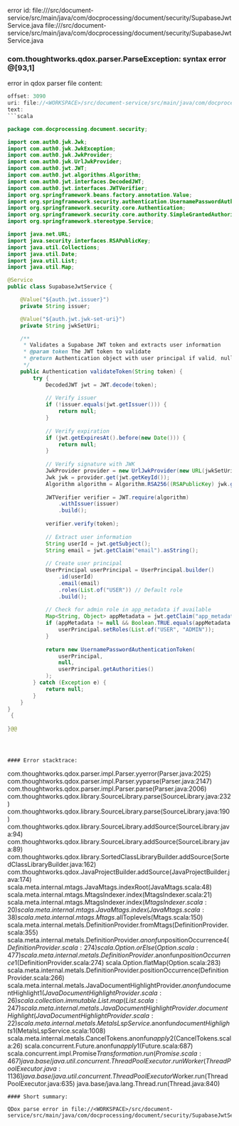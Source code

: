 error id: file://<WORKSPACE>/src/document-service/src/main/java/com/docprocessing/document/security/SupabaseJwtService.java
file://<WORKSPACE>/src/document-service/src/main/java/com/docprocessing/document/security/SupabaseJwtService.java
### com.thoughtworks.qdox.parser.ParseException: syntax error @[93,1]

error in qdox parser
file content:
```java
offset: 3090
uri: file://<WORKSPACE>/src/document-service/src/main/java/com/docprocessing/document/security/SupabaseJwtService.java
text:
```scala

package com.docprocessing.document.security;

import com.auth0.jwk.Jwk;
import com.auth0.jwk.JwkException;
import com.auth0.jwk.JwkProvider;
import com.auth0.jwk.UrlJwkProvider;
import com.auth0.jwt.JWT;
import com.auth0.jwt.algorithms.Algorithm;
import com.auth0.jwt.interfaces.DecodedJWT;
import com.auth0.jwt.interfaces.JWTVerifier;
import org.springframework.beans.factory.annotation.Value;
import org.springframework.security.authentication.UsernamePasswordAuthenticationToken;
import org.springframework.security.core.Authentication;
import org.springframework.security.core.authority.SimpleGrantedAuthority;
import org.springframework.stereotype.Service;

import java.net.URL;
import java.security.interfaces.RSAPublicKey;
import java.util.Collections;
import java.util.Date;
import java.util.List;
import java.util.Map;

@Service
public class SupabaseJwtService {

    @Value("${auth.jwt.issuer}")
    private String issuer;

    @Value("${auth.jwt.jwk-set-uri}")
    private String jwkSetUri;

    /**
     * Validates a Supabase JWT token and extracts user information
     * @param token The JWT token to validate
     * @return Authentication object with user principal if valid, null otherwise
     */
    public Authentication validateToken(String token) {
        try {
            DecodedJWT jwt = JWT.decode(token);
            
            // Verify issuer
            if (!issuer.equals(jwt.getIssuer())) {
                return null;
            }
            
            // Verify expiration
            if (jwt.getExpiresAt().before(new Date())) {
                return null;
            }
            
            // Verify signature with JWK
            JwkProvider provider = new UrlJwkProvider(new URL(jwkSetUri));
            Jwk jwk = provider.get(jwt.getKeyId());
            Algorithm algorithm = Algorithm.RSA256((RSAPublicKey) jwk.getPublicKey(), null);
            
            JWTVerifier verifier = JWT.require(algorithm)
                .withIssuer(issuer)
                .build();
            
            verifier.verify(token);
            
            // Extract user information
            String userId = jwt.getSubject();
            String email = jwt.getClaim("email").asString();
            
            // Create user principal
            UserPrincipal userPrincipal = UserPrincipal.builder()
                .id(userId)
                .email(email)
                .roles(List.of("USER")) // Default role
                .build();
            
            // Check for admin role in app_metadata if available
            Map<String, Object> appMetadata = jwt.getClaim("app_metadata").asMap();
            if (appMetadata != null && Boolean.TRUE.equals(appMetadata.get("admin"))) {
                userPrincipal.setRoles(List.of("USER", "ADMIN"));
            }
            
            return new UsernamePasswordAuthenticationToken(
                userPrincipal,
                null,
                userPrincipal.getAuthorities()
            );
        } catch (Exception e) {
            return null;
        }
    }
}
 {
    
}@@

```

```



#### Error stacktrace:

```
com.thoughtworks.qdox.parser.impl.Parser.yyerror(Parser.java:2025)
	com.thoughtworks.qdox.parser.impl.Parser.yyparse(Parser.java:2147)
	com.thoughtworks.qdox.parser.impl.Parser.parse(Parser.java:2006)
	com.thoughtworks.qdox.library.SourceLibrary.parse(SourceLibrary.java:232)
	com.thoughtworks.qdox.library.SourceLibrary.parse(SourceLibrary.java:190)
	com.thoughtworks.qdox.library.SourceLibrary.addSource(SourceLibrary.java:94)
	com.thoughtworks.qdox.library.SourceLibrary.addSource(SourceLibrary.java:89)
	com.thoughtworks.qdox.library.SortedClassLibraryBuilder.addSource(SortedClassLibraryBuilder.java:162)
	com.thoughtworks.qdox.JavaProjectBuilder.addSource(JavaProjectBuilder.java:174)
	scala.meta.internal.mtags.JavaMtags.indexRoot(JavaMtags.scala:48)
	scala.meta.internal.mtags.MtagsIndexer.index(MtagsIndexer.scala:21)
	scala.meta.internal.mtags.MtagsIndexer.index$(MtagsIndexer.scala:20)
	scala.meta.internal.mtags.JavaMtags.index(JavaMtags.scala:38)
	scala.meta.internal.mtags.Mtags$.allToplevels(Mtags.scala:150)
	scala.meta.internal.metals.DefinitionProvider.fromMtags(DefinitionProvider.scala:355)
	scala.meta.internal.metals.DefinitionProvider.$anonfun$positionOccurrence$4(DefinitionProvider.scala:274)
	scala.Option.orElse(Option.scala:477)
	scala.meta.internal.metals.DefinitionProvider.$anonfun$positionOccurrence$1(DefinitionProvider.scala:274)
	scala.Option.flatMap(Option.scala:283)
	scala.meta.internal.metals.DefinitionProvider.positionOccurrence(DefinitionProvider.scala:266)
	scala.meta.internal.metals.JavaDocumentHighlightProvider.$anonfun$documentHighlight$1(JavaDocumentHighlightProvider.scala:26)
	scala.collection.immutable.List.map(List.scala:247)
	scala.meta.internal.metals.JavaDocumentHighlightProvider.documentHighlight(JavaDocumentHighlightProvider.scala:22)
	scala.meta.internal.metals.MetalsLspService.$anonfun$documentHighlights$1(MetalsLspService.scala:1008)
	scala.meta.internal.metals.CancelTokens$.$anonfun$apply$2(CancelTokens.scala:26)
	scala.concurrent.Future$.$anonfun$apply$1(Future.scala:687)
	scala.concurrent.impl.Promise$Transformation.run(Promise.scala:467)
	java.base/java.util.concurrent.ThreadPoolExecutor.runWorker(ThreadPoolExecutor.java:1136)
	java.base/java.util.concurrent.ThreadPoolExecutor$Worker.run(ThreadPoolExecutor.java:635)
	java.base/java.lang.Thread.run(Thread.java:840)
```
#### Short summary: 

QDox parse error in file://<WORKSPACE>/src/document-service/src/main/java/com/docprocessing/document/security/SupabaseJwtService.java